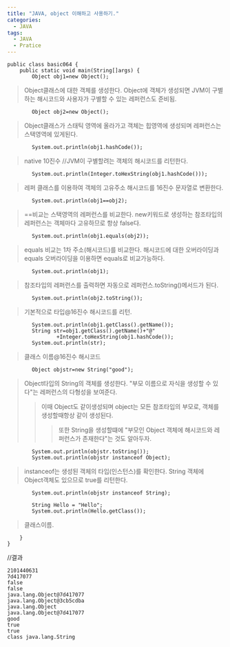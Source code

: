 ```yaml
---
title: "JAVA, object 이해하고 사용하기."
categories:
  - JAVA
tags:
  - JAVA
  - Pratice
---
```


	public class basic064 {
		public static void main(String[]args) {
			Object obj1=new Object(); 

>Object클래스에 대한 객체를 생성한다. Object에 객체가 생성되면 JVM이 구별하는 해시코드와 사용자가 구별할 수 있는 레퍼런스도 준비됨.

			Object obj2=new Object();

>Object클래스가 스태틱 영역에 올라가고 객체는 힙영역에 생성되며 레퍼런스는 스택영역에 있게된다.
			
			System.out.println(obj1.hashCode());

>native 10진수 //JVM이 구별할려는 객체의 해시코드를 리턴한다.

			System.out.println(Integer.toHexString(obj1.hashCode())); 

>레퍼 클래스를 이용하여 객체의 고유주소 해시코드를 16진수 문자열로 변환한다.

			System.out.println(obj1==obj2);	

>==비교는 스택영역의 레퍼런스를 비교한다. new키워드로 생성하는 참조타입의 레퍼런스는 객체마다 고유하므로 항상 false다.

			System.out.println(obj1.equals(obj2));

>equals 비교는 1차 주소(해시코드)를 비교한다. 해시코드에 대한 오버라이딩과 equals 오버라이딩을 이용하면 equals로 비교가능하다.

			System.out.println(obj1); 

>참조타입의 레퍼런스를 출력하면 자동으로 레퍼런스.toString()메서드가 된다.

			System.out.println(obj2.toString());

>기본적으로 타입@16진수 해시코드를 리턴.

			
			System.out.println(obj1.getClass().getName());
			String str=obj1.getClass().getName()+"@"
					+Integer.toHexString(obj1.hashCode());
			System.out.println(str);

>클래스 이름@16진수 해시코드
			
			Object objstr=new String("good");
			
>Object타입의 String의 객체를 생성한다. "부모 이름으로 자식을 생성할 수 있다"는 레퍼런스의 다형성을 보여준다. 
>>이때 Object도 같이생성되며 object는 모든 참조타입의 부모로, 객체를 생성할때항상 같이 생성된다. 
>>>또한 String을 생성할떄에 "부모인 Object 객체에 해시코드와 레퍼런스가 존재한다"는 것도 알아두자.

			System.out.println(objstr.toString());
			System.out.println(objstr instanceof Object);

>instanceof는 생성된 객체의 타입(인스턴스)를 확인한다. String 객체에 Object객체도 있으므로 true를 리턴한다.

			System.out.println(objstr instanceof String);
			
			String Hello = "Hello";
			System.out.println(Hello.getClass());

>클래스이름.

		}
	}

//결과

	2101440631
	7d417077
	false
	false
	java.lang.Object@7d417077
	java.lang.Object@3cb5cdba
	java.lang.Object
	java.lang.Object@7d417077
	good
	true
	true
	class java.lang.String
